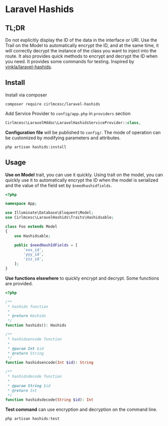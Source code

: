 # Laravel Hashids

TL;DR
-----
Do not explicitly display the ID of the data in the interface or URI. Use the Trail on the Model to automatically encrypt the ID, and at the same time, it will correctly decrypt the instance of the class you want to inject into the route. It also provides quick methods to encrypt and decrypt the ID when you need. It provides some commands for testing. Inspired by [vinkla/laravel-hashids](https://github.com/vinkla/laravel-hashids).

Install
-------
Install via composer
```shell
composer require cirlmcesc/laravel-hashids
```

Add Service Provider to `config/app.php` in `providers` section
```php
Cirlmcesc\LaravelMddoc\LaravelHashidsServiceProvider::class,
```

**Configuration file** will be published to `config/`.
The mode of operation can be customized by modifying parameters and attributes.
```shell
php artisan hashids:install
```

Usage
-----
**Use on Model** trait, you can use it quickly. Using trait on the model, you can quickly use it to automatically encrypt the ID when the model is serialized and the value of the field set by ```$needhashidfields```.
```php
<?php

namespace App;

use Illuminate\Database\Eloquent\Model;
use Cirlmcesc\LaravelHashids\Traits\Hashidsable;

class Foo extends Model
{
    use Hashidsable;

    public $needHashIdFields = [
        'xxx_id',
        'yyy_id',
        'zzz_id',
    ];
}
```

**Use functions elsewhere** to quickly encrypt and decrypt. Some functions are provided.
```php
<?php

/**
 * hashids function
 *
 * @return Hashids
 */
function hashids(): Hashids

/**
 * hashidsencode function
 *
 * @param Int $id
 * @return String
 */
function hashidsencode(Int $id): String

/**
 * hashidsdecode function
 *
 * @param String $id
 * @return Int
 */
function hashidsdecode(String $id): Int

```
**Test command** can use encryption and decryption on the command line.
```shell
php artisan hashids:test
```
